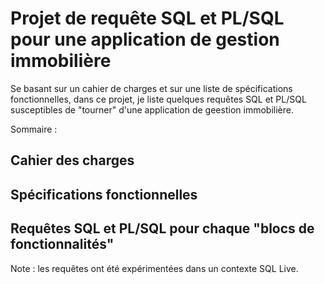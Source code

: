 # Projet de requête SQL et PL/SQL pour une application de gestion immobilière

Se basant sur un cahier de charges et sur une liste de spécifications fonctionnelles, dans ce projet, je liste quelques requêtes SQL et PL/SQL susceptibles de "tourner" d'une application de geestion immobilière.

Sommaire :

## Cahier des charges
## Spécifications fonctionnelles
## Requêtes SQL et PL/SQL pour chaque "blocs de fonctionnalités"

Note : les requêtes ont été expérimentées dans un contexte SQL Live.
